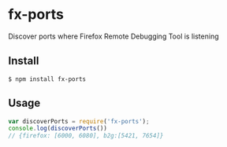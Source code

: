 # fx-ports

Discover ports where Firefox Remote Debugging Tool is listening

## Install

```
$ npm install fx-ports
```

## Usage

```javascript
var discoverPorts = require('fx-ports');
console.log(discoverPorts())
// {firefox: [6000, 6080], b2g:[5421, 7654]}
```